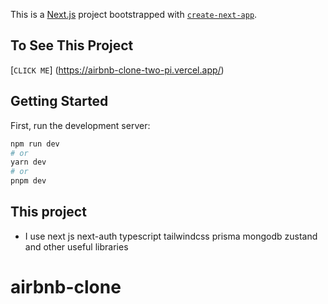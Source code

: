 This is a [Next.js](https://nextjs.org/) project bootstrapped with [`create-next-app`](https://github.com/vercel/next.js/tree/canary/packages/create-next-app).
## To See This Project
[`CLICK ME`] (https://airbnb-clone-two-pi.vercel.app/)
## Getting Started

First, run the development server:

```bash
npm run dev
# or
yarn dev
# or
pnpm dev
```
## This project 
- I use next js next-auth typescript  tailwindcss prisma mongodb zustand and other useful libraries
# airbnb-clone
